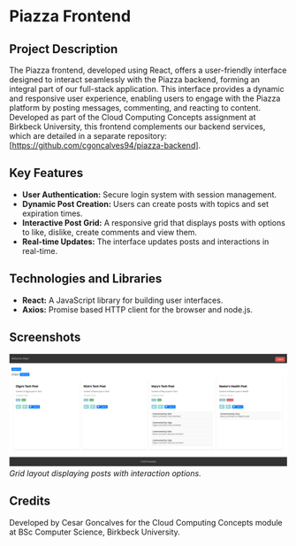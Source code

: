 # Piazza Frontend

## Project Description

The Piazza frontend, developed using React, offers a user-friendly interface designed to interact seamlessly with the Piazza backend, forming an integral part of our full-stack application. This interface provides a dynamic and responsive user experience, enabling users to engage with the Piazza platform by posting messages, commenting, and reacting to content. Developed as part of the Cloud Computing Concepts assignment at Birkbeck University, this frontend complements our backend services, which are detailed in a separate repository: [https://github.com/cgoncalves94/piazza-backend].

## Key Features

- **User Authentication:** Secure login system with session management.
- **Dynamic Post Creation:** Users can create posts with topics and set expiration times.
- **Interactive Post Grid:** A responsive grid that displays posts with options to like, dislike, create comments and view them.
- **Real-time Updates:** The interface updates posts and interactions in real-time.

## Technologies and Libraries

- **React:** A JavaScript library for building user interfaces.
- **Axios:** Promise based HTTP client for the browser and node.js.


## Screenshots

![Post Grid](screenshots/frontend.png)
*Grid layout displaying posts with interaction options.*

## Credits

Developed by Cesar Goncalves for the Cloud Computing Concepts module at BSc Computer Science, Birkbeck University.
